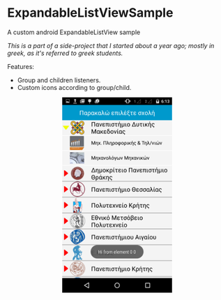 # ExpandableListViewSample
A custom android ExpandableListView sample

<i>This is a part of a side-project that I started about a year ago; mostly in greek, as it's referred to greek students.</i>

Features:
<ul>
	<li>Group and children listeners.</li>
	<li>Custom icons according to group/child.</li>
</ul>

<p align="center">
  <img  src="_img/app_screenshot.png" width="50%" height="50%" alt="App screenshot" />
</p>